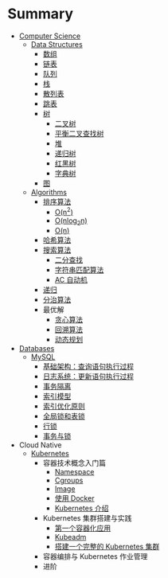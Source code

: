# Summary

+ [Computer Science](computer-science/computer-science.md)
    + [Data Structures](computer-science/data-structures/data-structures.md)
        + [数组](computer-science/data-structures/array.md)
        + [链表](computer-science/data-structures/linkedlist.md)
        + [队列](computer-science/data-structures/queue.md)
        + [栈](computer-science/data-structures/stack.md)
        + [散列表](computer-science/data-structures/hashtable.md)
        + [跳表](computer-science/data-structures/skiplist.md)
        + [树](computer-science/data-structures/tree/tree.md)
            + [二叉树](computer-science/data-structures/tree/binarytree.md)
            + [平衡二叉查找树](computer-science/data-structures/tree/balancetree.md)
            + [堆](computer-science/data-structures/tree/heap.md)
            + [递归树](computer-science/data-structures/tree/recursiontree.md)
            + [红黑树](computer-science/data-structures/tree/redblacktree.md)
            + [字典树](computer-science/data-structures/tree/trietree.md)
        + [图](computer-science/data-structures/graph.md)
    + [Algorithms](computer-science/algorithms/algorithms.md)
        + [排序算法](computer-science/algorithms/sort/sort.md)
            + [O(n<sup>2</sup>)](computer-science/algorithms/sort/sort-On2.md)
            + [O(nlog<sub>2</sub>n)](computer-science/algorithms/sort/sort-Onlogn.md)
            + [O(n)](computer-science/algorithms/sort/sort-On.md)
        + [哈希算法](computer-science/algorithms/hash.md)
        + [搜索算法](computer-science/algorithms/search/search.md)
            + [二分查找](computer-science/algorithms/search/binary-search.md)
            + [字符串匹配算法](computer-science/algorithms/search/string.md)
            + [AC 自动机](computer-science/algorithms/search/aho-corasick.md)
        + [递归](computer-science/algorithms/recursion.md)
        + [分治算法](computer-science/algorithms/divide-and-conquer.md)
        + 最优解
            + [贪心算法](computer-science/algorithms/optimization/backtracking.md)
            + [回溯算法](computer-science/algorithms/optimization/dp.md)
            + [动态规划](computer-science/algorithms/optimization/greedy.md)
+ [Databases](databases/databases.md)
    + [MySQL](databases/mysql/mysql.md)
        + [基础架构：查询语句执行过程](databases/mysql/query-execution.md)
        + [日志系统：更新语句执行过程](databases/mysql/update-execution.md)
        + [事务隔离](databases/mysql/transaction-isolation.md)
        + [索引模型](databases/mysql/indexing-model.md)
        + [索引优化原则](databases/mysql/index-optimization-principles.md)
        + [全局锁和表锁](databases/mysql/global-and-table-locks.md)
        + [行锁](databases/mysql/row-lock.md)
        + [事务与锁](databases/mysql/transactions-and-locks.md)
+ Cloud Native
    + [Kubernetes](cloud-native/kubernetes/kubernetes.md)
        + 容器技术概念入门篇
            + [Namespace](cloud-native/kubernetes/container-concept/namespace.md)
            + [Cgroups](cloud-native/kubernetes/container-concept/cgroups.md)
            + [Image](cloud-native/kubernetes/container-concept/image.md)
            + [使用 Docker](cloud-native/kubernetes/container-concept/docker.md)
            + [Kubernetes 介绍](cloud-native/kubernetes/container-concept/kubernetes.md)
        + Kubernetes 集群搭建与实践
            + [第一个容器化应用](cloud-native/kubernetes/cluster-setup/app.md)
            + [Kubeadm](cloud-native/kubernetes/cluster-setup/kubeadm.md)
            + [搭建一个完整的 Kubernetes 集群](cloud-native/kubernetes/cluster-setup/setup.md)
        + 容器编排与 Kubernetes 作业管理
        + 进阶

